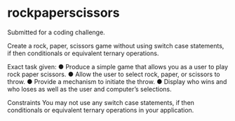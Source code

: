 # rockpaperscissors
Submitted for a coding challenge. 

Create a rock, paper, scissors game without using switch case statements, 
if then conditionals or equivalent ternary operations.

Exact task given:
● Produce a simple game that allows you as a user to play rock paper scissors.
● Allow the user to select rock, paper, or scissors to throw.
● Provide a mechanism to initiate the throw.
● Display who wins and who loses as well as the user and computer’s selections.

Constraints
You may not use any switch case statements, if then conditionals or equivalent ternary
operations in your application.

